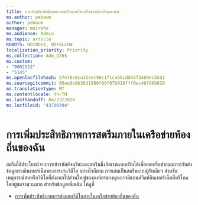 ```yaml
---
title: การเพิ่มประสิทธิภาพการสตรีมภายในเครือข่ายท้องถิ่นของฉัน
ms.author: pebaum
author: pebaum
manager: mnirkhe
ms.audience: Admin
ms.topic: article
ROBOTS: NOINDEX, NOFOLLOW
localization_priority: Priority
ms.collection: Adm_O365
ms.custom:
- "9002552"
- "5145"
ms.openlocfilehash: 57e70c6ca15eec90c1f1ca55cdd45f3489ecb5d1
ms.sourcegitcommit: 89ae9e8b36d1980f89f07b016fff0ec48f96b620
ms.translationtype: MT
ms.contentlocale: th-TH
ms.lasthandoff: 04/23/2020
ms.locfileid: "43790394"
---
```

# <a name="optimizing-stream-within-my-local-network"></a>การเพิ่มประสิทธิภาพการสตรีมภายในเครือข่ายท้องถิ่นของฉัน

สตรีมใช้ประโยชน์จากการเข้ารหัสอัจฉริยะและสตรีมมิ่งบิตเรตแบบปรับได้เพื่อลดเครือข่ายและการรับส่งข้อมูลทางอินเทอร์เน็ตของการเล่นวิดีโอ อย่างไรก็ตาม การเล่นเป็นสตรีมแบบผู้รับเดียว สําหรับเหตุการณ์สดหรือวิดีโอที่ส่งออกไปส่วนใหญ่ขององค์กรของคุณอาจมีแบนด์วิดท์อินเทอร์เน็ตที่บริโภคโดยผู้ชมจํานวนมาก สำหรับข้อมูลเพิ่มเติม ให้ดูที่

- [การเพิ่มประสิทธิภาพการส่งมอบวิดีโอภายในเครือข่ายท้องถิ่นของฉัน](https://docs.microsoft.com/stream/network-overview#optimizing-video-delivery-within-my-local-network)
